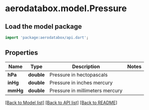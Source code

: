 # aerodatabox.model.Pressure

## Load the model package
```dart
import 'package:aerodatabox/api.dart';
```

## Properties
Name | Type | Description | Notes
------------ | ------------- | ------------- | -------------
**hPa** | **double** | Pressure in hectopascals | 
**inHg** | **double** | Pressure in inches mercury | 
**mmHg** | **double** | Pressure in millimeters mercury | 

[[Back to Model list]](../README.md#documentation-for-models) [[Back to API list]](../README.md#documentation-for-api-endpoints) [[Back to README]](../README.md)



